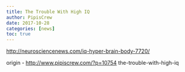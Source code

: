 ```yaml
---
title: The Trouble With High IQ
author: PipisCrew
date: 2017-10-28
categories: [news]
toc: true
---
```


http://neurosciencenews.com/iq-hyper-brain-body-7720/

origin - http://www.pipiscrew.com/?p=10754 the-trouble-with-high-iq